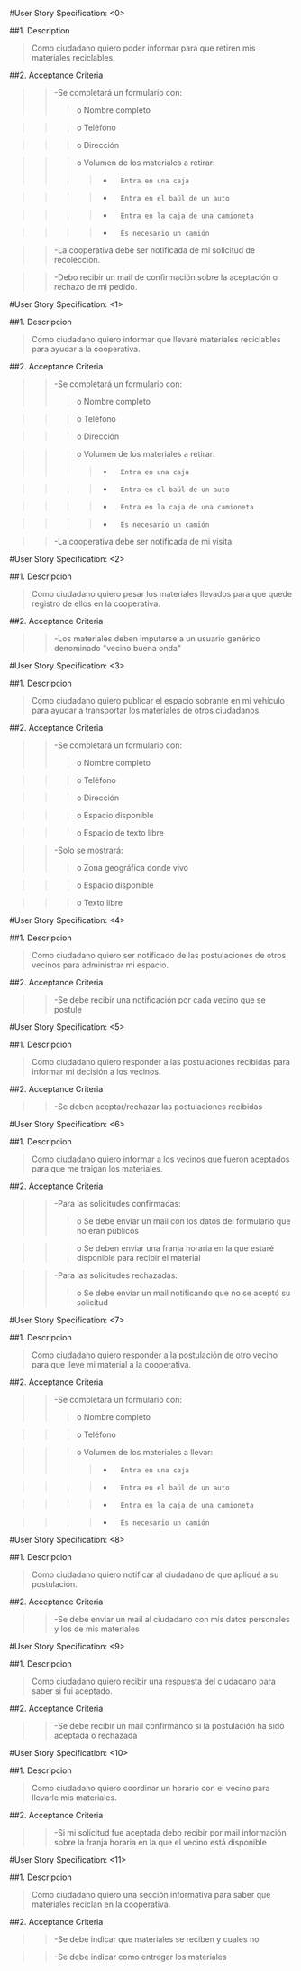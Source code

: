#User Story Specification: <0>

##1.	Description

>Como ciudadano quiero poder informar para que retiren mis materiales reciclables.

##2.	Acceptance Criteria

>>-Se completará un formulario con: 
>>>o	Nombre completo

>>>o	Teléfono

>>>o 	Dirección

>>>o 	Volumen de los materiales a retirar:
>>>>*		Entra en una caja

>>>>*		Entra en el baúl de un auto

>>>>*		Entra en la caja de una camioneta

>>>>*		Es necesario un camión

>>-La cooperativa debe ser notificada de mi solicitud de recolección.

>>-Debo recibir un mail de confirmación sobre la aceptación o rechazo de mi pedido.


#User Story Specification: <1>

##1.	Descripcion

>Como ciudadano quiero informar que llevaré materiales reciclables para ayudar a la cooperativa.

##2. Acceptance Criteria

>>-Se completará un formulario con: 
>>>o	Nombre completo

>>>o	Teléfono

>>>o 	Dirección

>>>o 	Volumen de los materiales a retirar:
>>>>*		Entra en una caja

>>>>*		Entra en el baúl de un auto

>>>>*		Entra en la caja de una camioneta

>>>>*		Es necesario un camión

>>-La cooperativa debe ser notificada de mi visita.


#User Story Specification: <2>

##1.	Descripcion

>Como ciudadano quiero pesar los materiales llevados para que quede registro de ellos en la cooperativa.

##2. Acceptance Criteria

>>-Los materiales deben imputarse a un usuario genérico denominado "vecino buena onda"


#User Story Specification: <3>

##1.	Descripcion

>Como ciudadano quiero publicar el espacio sobrante en mi vehículo para ayudar a transportar los materiales de otros ciudadanos.

##2. Acceptance Criteria

>>-Se completará un formulario con: 
>>>o	Nombre completo

>>>o	Teléfono

>>>o 	Dirección

>>>o 	Espacio disponible

>>>o	Espacio de texto libre

>>-Solo se mostrará:
>>>o	Zona geográfica donde vivo

>>>o	Espacio disponible

>>>o	Texto libre


#User Story Specification: <4>

##1.	Descripcion

>Como ciudadano quiero ser notificado de las postulaciones de otros vecinos para administrar mi espacio.

##2. Acceptance Criteria

>>-Se debe recibir una notificación por cada vecino que se postule


#User Story Specification: <5>

##1.	Descripcion

>Como ciudadano quiero responder a las postulaciones recibidas para informar mi decisión a los vecinos.

##2. Acceptance Criteria

>>-Se deben aceptar/rechazar las postulaciones recibidas


#User Story Specification: <6>

##1.	Descripcion

>Como ciudadano quiero informar a los vecinos que fueron aceptados para que me traigan los materiales.

##2. Acceptance Criteria

>>-Para las solicitudes confirmadas:
>>>o	Se debe enviar un mail con los datos del formulario que no eran públicos

>>>o	Se deben enviar una franja horaria en la que estaré disponible para recibir el material

>>-Para las solicitudes rechazadas:
>>>o	Se debe enviar un mail notificando que no se aceptó su solicitud


#User Story Specification: <7>

##1.	Descripcion

>Como ciudadano quiero responder a la postulación de otro vecino para que lleve mi material a la cooperativa.

##2. Acceptance Criteria

>>-Se completará un formulario con: 
>>>o	Nombre completo

>>>o	Teléfono

>>>o 	Volumen de los materiales a llevar:
>>>>*		Entra en una caja

>>>>*		Entra en el baúl de un auto

>>>>*		Entra en la caja de una camioneta

>>>>*		Es necesario un camión


#User Story Specification: <8>

##1.	Descripcion

>Como ciudadano quiero notificar al ciudadano de que apliqué a su postulación.

##2. Acceptance Criteria

>>-Se debe enviar un mail al ciudadano con mis datos personales y los de mis materiales


#User Story Specification: <9>

##1.	Descripcion

>Como ciudadano quiero recibir una respuesta del ciudadano para saber si fui aceptado.

##2. Acceptance Criteria

>>-Se debe recibir un mail confirmando si la postulación ha sido aceptada o rechazada


#User Story Specification: <10>

##1.	Descripcion

>Como ciudadano quiero coordinar un horario con el vecino para llevarle mis materiales.

##2. Acceptance Criteria

>>-Si mi solicitud fue aceptada debo recibir por mail información sobre la franja horaria en la que el vecino está disponible


#User Story Specification: <11>

##1.	Descripcion

>Como ciudadano quiero una sección informativa para saber que materiales reciclan en la cooperativa.

##2. Acceptance Criteria

>>-Se debe indicar que materiales se reciben y cuales no

>>-Se debe indicar como entregar los materiales